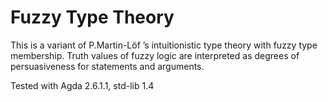 # Fuzzy Type Theory

This is a variant of P.Martin-Löf ’s intuitionistic type theory with fuzzy type membership. Truth values of fuzzy logic are interpreted as degrees of persuasiveness for statements and arguments. 

Tested with Agda 2.6.1.1, std-lib 1.4
